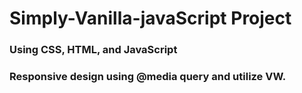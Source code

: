 # Simply-Vanilla-javaScript Project
### Using CSS, HTML, and JavaScript
### Responsive design using @media query and utilize VW. 


